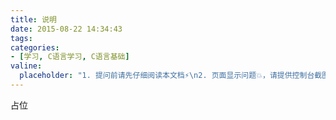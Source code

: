 ```yaml
---
title: 说明
date: 2015-08-22 14:34:43
tags:
categories:
- [学习, C语言学习, C语言基础]
valine:
  placeholder: "1. 提问前请先仔细阅读本文档⚡\n2. 页面显示问题💥，请提供控制台截图📸或者您的测试网址\n3. 其他任何报错💣，请提供详细描述和截图📸，祝食用愉快💪"
---
```


占位
